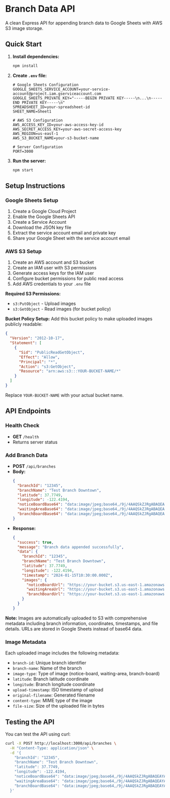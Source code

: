 # Branch Data API

A clean Express API for appending branch data to Google Sheets with AWS S3 image storage.

## Quick Start

1. **Install dependencies:**
   ```bash
   npm install
   ```

2. **Create `.env` file:**
   ```env
   # Google Sheets Configuration
   GOOGLE_SHEETS_SERVICE_ACCOUNT=your-service-account@project.iam.gserviceaccount.com
   GOOGLE_SHEETS_PRIVATE_KEY="-----BEGIN PRIVATE KEY-----\n...\n-----END PRIVATE KEY-----\n"
   SPREADSHEET_ID=your-spreadsheet-id
   SHEET_NAME=Sheet1
   
   # AWS S3 Configuration
   AWS_ACCESS_KEY_ID=your-aws-access-key-id
   AWS_SECRET_ACCESS_KEY=your-aws-secret-access-key
   AWS_REGION=us-east-1
   AWS_S3_BUCKET_NAME=your-s3-bucket-name
   
   # Server Configuration
   PORT=3000
   ```

3. **Run the server:**
   ```bash
   npm start
   ```

## Setup Instructions

### Google Sheets Setup
1. Create a Google Cloud Project
2. Enable the Google Sheets API
3. Create a Service Account
4. Download the JSON key file
5. Extract the service account email and private key
6. Share your Google Sheet with the service account email

### AWS S3 Setup
1. Create an AWS account and S3 bucket
2. Create an IAM user with S3 permissions
3. Generate access keys for the IAM user
4. Configure bucket permissions for public read access
5. Add AWS credentials to your `.env` file

**Required S3 Permissions:**
- `s3:PutObject` - Upload images
- `s3:GetObject` - Read images (for bucket policy)

**Bucket Policy Setup:**
Add this bucket policy to make uploaded images publicly readable:
```json
{
  "Version": "2012-10-17",
  "Statement": [
    {
      "Sid": "PublicReadGetObject",
      "Effect": "Allow",
      "Principal": "*",
      "Action": "s3:GetObject",
      "Resource": "arn:aws:s3:::YOUR-BUCKET-NAME/*"
    }
  ]
}
```
Replace `YOUR-BUCKET-NAME` with your actual bucket name.

## API Endpoints

### Health Check
- **GET** `/health`
- Returns server status

### Add Branch Data
- **POST** `/api/branches`
- **Body:**
  ```json
  {
    "branchId": "12345",
    "branchName": "Test Branch Downtown",
    "latitude": 37.7749,
    "longitude": -122.4194,
    "noticeBoardBase64": "data:image/jpeg;base64,/9j/4AAQSkZJRgABAQEAYABgAAD...",
    "waitingAreaBase64": "data:image/jpeg;base64,/9j/4AAQSkZJRgABAQEAYABgAAD...",
    "branchBoardBase64": "data:image/jpeg;base64,/9j/4AAQSkZJRgABAQEAYABgAAD..."
  }
  ```
- **Response:**
  ```json
  {
    "success": true,
    "message": "Branch data appended successfully",
    "data": {
      "branchId": "12345",
      "branchName": "Test Branch Downtown",
      "latitude": 37.7749,
      "longitude": -122.4194,
      "timestamp": "2024-01-15T10:30:00.000Z",
      "images": {
        "noticeBoardUrl": "https://your-bucket.s3.us-east-1.amazonaws.com/branches/12345/notice-board-1705312200000.jpg",
        "waitingAreaUrl": "https://your-bucket.s3.us-east-1.amazonaws.com/branches/12345/waiting-area-1705312200001.jpg",
        "branchBoardUrl": "https://your-bucket.s3.us-east-1.amazonaws.com/branches/12345/branch-board-1705312200002.jpg"
      }
    }
  }
  ```

**Note:** Images are automatically uploaded to S3 with comprehensive metadata including branch information, coordinates, timestamps, and file details. URLs are stored in Google Sheets instead of base64 data.

### Image Metadata
Each uploaded image includes the following metadata:
- `branch-id`: Unique branch identifier
- `branch-name`: Name of the branch
- `image-type`: Type of image (notice-board, waiting-area, branch-board)
- `latitude`: Branch latitude coordinate
- `longitude`: Branch longitude coordinate
- `upload-timestamp`: ISO timestamp of upload
- `original-filename`: Generated filename
- `content-type`: MIME type of the image
- `file-size`: Size of the uploaded file in bytes

## Testing the API

You can test the API using curl:

```bash
curl -X POST http://localhost:3000/api/branches \
  -H "Content-Type: application/json" \
  -d '{
    "branchId": "12345",
    "branchName": "Test Branch Downtown",
    "latitude": 37.7749,
    "longitude": -122.4194,
    "noticeBoardBase64": "data:image/jpeg;base64,/9j/4AAQSkZJRgABAQEAYABgAAD...",
    "waitingAreaBase64": "data:image/jpeg;base64,/9j/4AAQSkZJRgABAQEAYABgAAD...",
    "branchBoardBase64": "data:image/jpeg;base64,/9j/4AAQSkZJRgABAQEAYABgAAD..."
  }'
```
